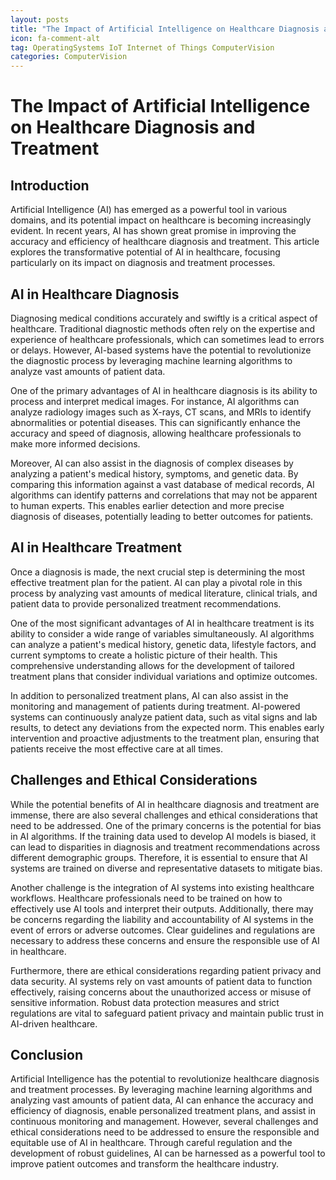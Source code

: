 ```yaml
---
layout: posts
title: "The Impact of Artificial Intelligence on Healthcare Diagnosis and Treatment"
icon: fa-comment-alt
tag: OperatingSystems IoT Internet of Things ComputerVision
categories: ComputerVision
---
```



# The Impact of Artificial Intelligence on Healthcare Diagnosis and Treatment

## Introduction

Artificial Intelligence (AI) has emerged as a powerful tool in various domains, and its potential impact on healthcare is becoming increasingly evident. In recent years, AI has shown great promise in improving the accuracy and efficiency of healthcare diagnosis and treatment. This article explores the transformative potential of AI in healthcare, focusing particularly on its impact on diagnosis and treatment processes.

## AI in Healthcare Diagnosis

Diagnosing medical conditions accurately and swiftly is a critical aspect of healthcare. Traditional diagnostic methods often rely on the expertise and experience of healthcare professionals, which can sometimes lead to errors or delays. However, AI-based systems have the potential to revolutionize the diagnostic process by leveraging machine learning algorithms to analyze vast amounts of patient data.

One of the primary advantages of AI in healthcare diagnosis is its ability to process and interpret medical images. For instance, AI algorithms can analyze radiology images such as X-rays, CT scans, and MRIs to identify abnormalities or potential diseases. This can significantly enhance the accuracy and speed of diagnosis, allowing healthcare professionals to make more informed decisions.

Moreover, AI can also assist in the diagnosis of complex diseases by analyzing a patient's medical history, symptoms, and genetic data. By comparing this information against a vast database of medical records, AI algorithms can identify patterns and correlations that may not be apparent to human experts. This enables earlier detection and more precise diagnosis of diseases, potentially leading to better outcomes for patients.

## AI in Healthcare Treatment

Once a diagnosis is made, the next crucial step is determining the most effective treatment plan for the patient. AI can play a pivotal role in this process by analyzing vast amounts of medical literature, clinical trials, and patient data to provide personalized treatment recommendations.

One of the most significant advantages of AI in healthcare treatment is its ability to consider a wide range of variables simultaneously. AI algorithms can analyze a patient's medical history, genetic data, lifestyle factors, and current symptoms to create a holistic picture of their health. This comprehensive understanding allows for the development of tailored treatment plans that consider individual variations and optimize outcomes.

In addition to personalized treatment plans, AI can also assist in the monitoring and management of patients during treatment. AI-powered systems can continuously analyze patient data, such as vital signs and lab results, to detect any deviations from the expected norm. This enables early intervention and proactive adjustments to the treatment plan, ensuring that patients receive the most effective care at all times.

## Challenges and Ethical Considerations

While the potential benefits of AI in healthcare diagnosis and treatment are immense, there are also several challenges and ethical considerations that need to be addressed. One of the primary concerns is the potential for bias in AI algorithms. If the training data used to develop AI models is biased, it can lead to disparities in diagnosis and treatment recommendations across different demographic groups. Therefore, it is essential to ensure that AI systems are trained on diverse and representative datasets to mitigate bias.

Another challenge is the integration of AI systems into existing healthcare workflows. Healthcare professionals need to be trained on how to effectively use AI tools and interpret their outputs. Additionally, there may be concerns regarding the liability and accountability of AI systems in the event of errors or adverse outcomes. Clear guidelines and regulations are necessary to address these concerns and ensure the responsible use of AI in healthcare.

Furthermore, there are ethical considerations regarding patient privacy and data security. AI systems rely on vast amounts of patient data to function effectively, raising concerns about the unauthorized access or misuse of sensitive information. Robust data protection measures and strict regulations are vital to safeguard patient privacy and maintain public trust in AI-driven healthcare.

## Conclusion

Artificial Intelligence has the potential to revolutionize healthcare diagnosis and treatment processes. By leveraging machine learning algorithms and analyzing vast amounts of patient data, AI can enhance the accuracy and efficiency of diagnosis, enable personalized treatment plans, and assist in continuous monitoring and management. However, several challenges and ethical considerations need to be addressed to ensure the responsible and equitable use of AI in healthcare. Through careful regulation and the development of robust guidelines, AI can be harnessed as a powerful tool to improve patient outcomes and transform the healthcare industry.